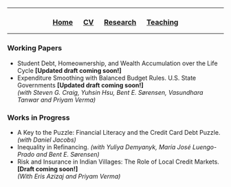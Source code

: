 ___

<h3> 
    <p align="center"> 
        <a href="https://xmgbautista.github.io/">Home</a> &emsp;
        <a href="https://xmgbautista.github.io/cv_xmgbautista.pdf">CV</a> &emsp;
        <a href="https://xmgbautista.github.io/research">Research</a> &emsp;
        <a href="https://xmgbautista.github.io/teaching">Teaching</a> 
    </p>
</h3>

___

### Working Papers
<ul>
  <li> Student Debt, Homeownership, and Wealth Accumulation over the Life Cycle <b>[Updated draft coming soon!]</b></li>
  <li> Expenditure Smoothing with Balanced Budget Rules. U.S. State Governments <b>[Updated draft coming soon!]</b><br>
       <em>(with Steven G. Craig, Yuhsin Hsu, Bent E. Sørensen, Vasundhara Tanwar and Priyam Verma)</em></li>
</ul>

### Works in Progress
<ul>
  <li> A Key to the Puzzle: Financial Literacy and the Credit Card Debt Puzzle. <em>(with Daniel Jacobs)</em>  </li>
  <li> Inequality in Refinancing. <em>(with Yuliya Demyanyk, María José  Luengo-Prado and Bent E. Sørensen)</em>  </li>
  <li> Risk and Insurance in Indian Villages: The Role of Local Credit Markets. <b>[Draft coming soon!]</b><br>
       <em>(With Eris Azizaj and Priyam Verma)</em> </li>
</ul>
